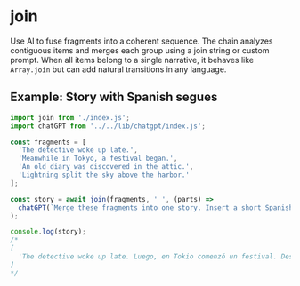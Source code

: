 # join

Use AI to fuse fragments into a coherent sequence. The chain analyzes contiguous items and merges each group using a join string or custom prompt. When all items belong to a single narrative, it behaves like `Array.join` but can add natural transitions in any language.

## Example: Story with Spanish segues

```javascript
import join from './index.js';
import chatGPT from '../../lib/chatgpt/index.js';

const fragments = [
  'The detective woke up late.',
  'Meanwhile in Tokyo, a festival began.',
  'An old diary was discovered in the attic.',
  'Lightning split the sky above the harbor.'
];

const story = await join(fragments, ' ', (parts) =>
  chatGPT(`Merge these fragments into one story. Insert a short Spanish segue between each: ${parts.join(' || ')}`)
);

console.log(story);
/*
[
  'The detective woke up late. Luego, en Tokio comenzó un festival. Después, an old diary was discovered in the attic. Finalmente, lightning split the sky above the harbor.'
]
*/
```

